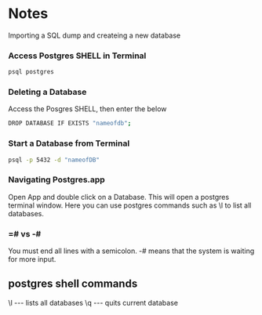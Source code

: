# Notes

Importing a SQL dump and createing a new database

### Access Postgres SHELL in Terminal

```sh
psql postgres
```

### Deleting a Database

Access the Posgres SHELL, then enter the below
```sh
DROP DATABASE IF EXISTS "nameofdb";
```

### Start a Database from Terminal
```sh
psql -p 5432 -d "nameofDB"
```

### Navigating Postgres.app

Open App and double click on a Database. This will open a postgres terminal window. Here you can use postgres commands such as \l to list all databases.


### =# vs -#

You must end all lines with a semicolon. -# means that the system is waiting for more input.


## postgres shell commands
\l --- lists all databases
\q --- quits current database